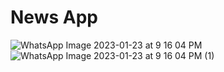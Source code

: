 # News App



![WhatsApp Image 2023-01-23 at 9 16 04 PM](https://user-images.githubusercontent.com/93067257/214233351-1536b18c-beda-4c13-b001-39177bef1e3b.jpeg)
![WhatsApp Image 2023-01-23 at 9 16 04 PM (1)](https://user-images.githubusercontent.com/93067257/214233378-36c0de72-a87f-4f96-9830-5f12aef43b08.jpeg)
